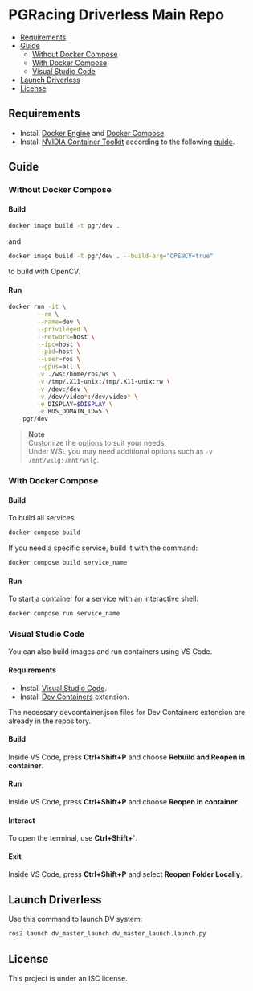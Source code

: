 # PGRacing Driverless Main Repo
- [Requirements](#Requirements)
- [Guide](#Guide)
    - [Without Docker Compose](#Without-Docker-Compose)
    - [With Docker Compose](#With-Docker-Compose)
    - [Visual Studio Code](#Visual-Studio-Code)
- [Launch Driverless](#Launch-Driverless)
- [License](#License)

## Requirements
- Install [Docker Engine](https://docs.docker.com/engine/install/) and [Docker Compose](https://docs.docker.com/compose/install/).
- Install [NVIDIA Container Toolkit](https://github.com/NVIDIA/nvidia-container-toolkit) according to the following [guide](https://docs.nvidia.com/datacenter/cloud-native/container-toolkit/latest/install-guide.html).

## Guide
### Without Docker Compose
#### Build
```bash
docker image build -t pgr/dev .
```
and
```bash
docker image build -t pgr/dev . --build-arg="OPENCV=true"
```
to build with OpenCV.
#### Run
```bash
docker run -it \
        --rm \
        --name=dev \
        --privileged \
        --network=host \
        --ipc=host \
        --pid=host \
        --user=ros \
        --gpus=all \
        -v ./ws:/home/ros/ws \
        -v /tmp/.X11-unix:/tmp/.X11-unix:rw \
        -v /dev:/dev \
        -v /dev/video*:/dev/video* \
        -e DISPLAY=$DISPLAY \
        -e ROS_DOMAIN_ID=5 \
    pgr/dev
```

> **Note**  
> Customize the options to suit your needs.  
> Under WSL you may need additional options such as `-v /mnt/wslg:/mnt/wslg`.

### With Docker Compose
#### Build
To build all services:
```bash
docker compose build
```
If you need a specific service, build it with the command:
```bash
docker compose build service_name
```
#### Run
To start a container for a service with an interactive shell:
```bash
docker compose run service_name
```

### Visual Studio Code
You can also build images and run containers using VS Code.

#### Requirements
- Install [Visual Studio Code](https://code.visualstudio.com/docs/setup/linux).
- Install [Dev Containers](https://marketplace.visualstudio.com/items?itemName=ms-vscode-remote.remote-containers) extension.

The necessary devcontainer.json files for Dev Containers extension are already in the repository.

#### Build
Inside VS Code, press **Ctrl+Shift+P** and choose **Rebuild and Reopen in container**.
#### Run
Inside VS Code, press **Ctrl+Shift+P** and choose **Reopen in container**.
#### Interact
To open the terminal, use **Ctrl+Shift+`**. 
#### Exit
Inside VS Code, press **Ctrl+Shift+P** and select **Reopen Folder Locally**.

## Launch Driverless
Use this command to launch DV system:
```bash
ros2 launch dv_master_launch dv_master_launch.launch.py 
```

## License
This project is under an ISC license.
